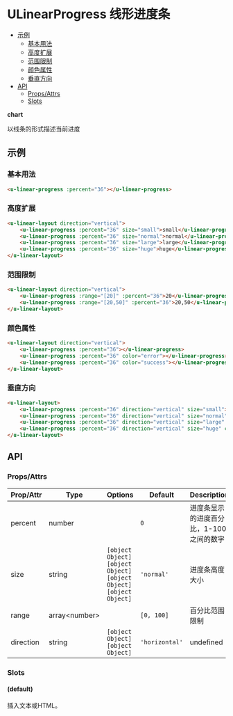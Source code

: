<!-- 该 README.md 根据 api.yaml 和 docs/*.md 自动生成，为了方便在 GitHub 和 NPM 上查阅。如需修改，请查看源文件 -->

# ULinearProgress 线形进度条

- [示例](#示例)
    - [基本用法](#基本用法)
    - [高度扩展](#高度扩展)
    - [范围限制](#范围限制)
    - [颜色属性](#颜色属性)
    - [垂直方向](#垂直方向)
- [API]()
    - [Props/Attrs](#propsattrs)
    - [Slots](#slots)

**chart**

以线条的形式描述当前进度

## 示例
### 基本用法

``` html
<u-linear-progress :percent="36"></u-linear-progress>
```

### 高度扩展

``` html
<u-linear-layout direction="vertical">
    <u-linear-progress :percent="36" size="small">small</u-linear-progress>
    <u-linear-progress :percent="36" size="normal">normal</u-linear-progress>
    <u-linear-progress :percent="36" size="large">large</u-linear-progress>
    <u-linear-progress :percent="36" size="huge">huge</u-linear-progress>
</u-linear-layout>
```

### 范围限制

``` html
<u-linear-layout direction="vertical">
    <u-linear-progress :range="[20]" :percent="36">20</u-linear-progress>
    <u-linear-progress :range="[20,50]" :percent="36">20,50</u-linear-progress>
</u-linear-layout>
```

### 颜色属性

``` html
<u-linear-layout direction="vertical">
    <u-linear-progress :percent="36"></u-linear-progress>
    <u-linear-progress :percent="36" color="error"></u-linear-progress>
    <u-linear-progress :percent="36" color="success"></u-linear-progress>
</u-linear-layout>
```

### 垂直方向

``` html
<u-linear-layout>
    <u-linear-progress :percent="36" direction="vertical" size="small">small</u-linear-progress>
    <u-linear-progress :percent="36" direction="vertical" size="normal" >normal</u-linear-progress>
    <u-linear-progress :percent="36" direction="vertical" size="large" color="error" :range="[20]">large</u-linear-progress>
    <u-linear-progress :percent="36" direction="vertical" size="huge" color="success" :range="[20,50]">huge</u-linear-progress>
</u-linear-layout>
```

## API
### Props/Attrs

| Prop/Attr | Type | Options | Default | Description |
| --------- | ---- | ------- | ------- | ----------- |
| percent | number |  | `0` | 进度条显示的进度百分比，1-100之间的数字 |
| size | string | `[object Object]`<br/>`[object Object]`<br/>`[object Object]`<br/>`[object Object]` | `'normal'` | 进度条高度大小 |
| range | array\<number\> |  | `[0, 100]` | 百分比范围限制 |
| direction | string | `[object Object]`<br/>`[object Object]` | `'horizontal'` | undefined |

### Slots

#### (default)

插入文本或HTML。


